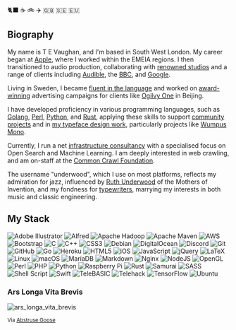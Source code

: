 🐈‍⬛ ☕️ 🚲 ✈️ 🇬🇧 🇸🇪 🇪🇺

## Biography

My name is T E Vaughan, and I'm based in South West London. My career began at [Apple](https://www.apple.com/uk/), where I worked within the EMEIA regions. I then transitioned to audio production, collaborating with [renowned studios](https://www.thisismetropolis.com/) and a range of clients including [Audible](https://www.audible.co.uk/), the [BBC](https://www.bbc.co.uk/), and [Google](https://www.google.com/).

Living in Sweden, I became [fluent in the language](https://reklamaremedhalsdukinomhus-blog.tumblr.com/) and worked on [award-winning](https://www2.spikes.asia/winners/2009/digital/entry.cfm?entryid=644&award=99&order=1&direction=1) advertising campaigns for clients like [Ogilvy One](https://www.ogilvy.com/) in Beijing.

I have developed proficiency in various programming languages, such as [Golang](https://go.dev/), [Perl](https://www.perl.org/), [Python](https://www.python.org/), and [Rust](https://www.rust-lang.org/), applying these skills to support [community projects](https://github.com/telehack-foundation) and in [my typeface design work](https://vaughantype.com/), particularly projects like [Wumpus Mono](https://github.com/vaughantype/wumpus-mono).

Currently, I run a net [infrastructure consultancy](https://lpx.org.uk/) with a specialised focus on Open Search and Machine Learning.  I am deeply interested in web crawling, and am on-staff at the [Common Crawl Foundation](https://commoncrawl.org/).

The username "underwood", which I use on most platforms, reflects my admiration for jazz, influenced by [Ruth Underwood](https://www.youtube.com/watch?v=h0aO9gvOyLI) of the Mothers of Invention, and my fondness for [typewriters](https://www.antiquetypewriters.com/typewriter/underwood-1-typewriter/), marrying my interests in both music and classic engineering.

## My Stack

![Adobe Illustrator](https://img.shields.io/badge/adobe%20illustrator-%23FF9A00.svg?style=for-the-badge&logo=adobe%20illustrator&logoColor=white)
![Alfred](https://img.shields.io/badge/alfred-%235C1F87.svg?style=for-the-badge&logo=alfred)
![Apache Hadoop](https://img.shields.io/badge/Apache%20Hadoop-66CCFF?style=for-the-badge&logo=apachehadoop&logoColor=black)
![Apache Maven](https://img.shields.io/badge/Apache%20Maven-C71A36?style=for-the-badge&logo=Apache%20Maven&logoColor=white)
![AWS](https://img.shields.io/badge/AWS-%23FF9900.svg?style=for-the-badge&logo=amazon-aws&logoColor=white)
![Bootstrap](https://img.shields.io/badge/bootstrap-%23563D7C.svg?style=for-the-badge&logo=bootstrap&logoColor=white)
![C](https://img.shields.io/badge/c-%2300599C.svg?style=for-the-badge&logo=c&logoColor=white)
![C++](https://img.shields.io/badge/c++-%2300599C.svg?style=for-the-badge&logo=c%2B%2B&logoColor=white)
![CSS3](https://img.shields.io/badge/css3-%231572B6.svg?style=for-the-badge&logo=css3&logoColor=white)
![Debian](https://img.shields.io/badge/Debian-D70A53?style=for-the-badge&logo=debian&logoColor=white)
![DigitalOcean](https://img.shields.io/badge/DigitalOcean-%230167ff.svg?style=for-the-badge&logo=digitalOcean&logoColor=white)
![Discord](https://img.shields.io/badge/Discord-%235865F2.svg?style=for-the-badge&logo=discord&logoColor=white)
![Git](https://img.shields.io/badge/git-%23F05033.svg?style=for-the-badge&logo=git&logoColor=white)
![GitHub](https://img.shields.io/badge/github-%23121011.svg?style=for-the-badge&logo=github&logoColor=white)
![Go](https://img.shields.io/badge/go-%2300ADD8.svg?style=for-the-badge&logo=go&logoColor=white)
![Heroku](https://img.shields.io/badge/heroku-%23430098.svg?style=for-the-badge&logo=heroku&logoColor=white)
![HTML5](https://img.shields.io/badge/html5-%23E34F26.svg?style=for-the-badge&logo=html5&logoColor=white)
![iOS](https://img.shields.io/badge/iOS-000000?style=for-the-badge&logo=ios&logoColor=white)
![JavaScript](https://img.shields.io/badge/javascript-%23323330.svg?style=for-the-badge&logo=javascript&logoColor=%23F7DF1E)
![jQuery](https://img.shields.io/badge/jquery-%230769AD.svg?style=for-the-badge&logo=jquery&logoColor=white)
![LaTeX](https://img.shields.io/badge/latex-%23008080.svg?style=for-the-badge&logo=latex&logoColor=white)
![Linux](https://img.shields.io/badge/Linux-FCC624?style=for-the-badge&logo=linux&logoColor=black)
![macOS](https://img.shields.io/badge/mac%20os-000000?style=for-the-badge&logo=macos&logoColor=F0F0F0)
![MariaDB](https://img.shields.io/badge/MariaDB-003545?style=for-the-badge&logo=mariadb&logoColor=white)
![Markdown](https://img.shields.io/badge/markdown-%23000000.svg?style=for-the-badge&logo=markdown&logoColor=white)
![Nginx](https://img.shields.io/badge/nginx-%23009639.svg?style=for-the-badge&logo=nginx&logoColor=white)
![NodeJS](https://img.shields.io/badge/node.js-6DA55F?style=for-the-badge&logo=node.js&logoColor=white)
![OpenGL](https://img.shields.io/badge/OpenGL-%23FFFFFF.svg?style=for-the-badge&logo=opengl)
![Perl](https://img.shields.io/badge/perl-%2339457E.svg?style=for-the-badge&logo=perl&logoColor=white)
![PHP](https://img.shields.io/badge/php-%23777BB4.svg?style=for-the-badge&logo=php&logoColor=white)
![Python](https://img.shields.io/badge/python-3670A0?style=for-the-badge&logo=python&logoColor=ffdd54)
![Raspberry Pi](https://img.shields.io/badge/-Raspberry%20Pi-C51A4A?style=for-the-badge&logo=Raspberry-Pi)
![Rust](https://img.shields.io/badge/rust-%23000000.svg?style=for-the-badge&logo=rust&logoColor=white)
![Samurai](https://telehack.com/samurai.svg)
![SASS](https://img.shields.io/badge/SASS-hotpink.svg?style=for-the-badge&logo=SASS&logoColor=white)
![Shell Script](https://img.shields.io/badge/shell_script-%23121011.svg?style=for-the-badge&logo=gnu-bash&logoColor=white)
![Swift](https://img.shields.io/badge/swift-F54A2A?style=for-the-badge&logo=swift&logoColor=white)
![TeleBASIC](https://telehack.com/telebasic.svg)
![Telehack](https://telehack.com/telehack.svg)
![TensorFlow](https://img.shields.io/badge/TensorFlow-%23FF6F00.svg?style=for-the-badge&logo=TensorFlow&logoColor=white)
![Ubuntu](https://img.shields.io/badge/Ubuntu-E95420?style=for-the-badge&logo=ubuntu&logoColor=white)

### Ars Longa Vita Brevis
![ars_longa_vita_brevis](https://github.com/thunderpoot/thunderpoot/assets/54200401/1e11a24d-22a9-4cb2-b66f-be263bd0f707)

<sub>Via [Abstruse Goose](https://abstrusegoose.com/249)</sub>

